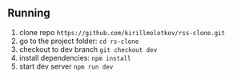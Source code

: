 ## Running

1. clone repo `https://github.com/kirillmolotkov/rss-clone.git`
2. go to the project folder: `cd rs-clone`
3. checkout to dev branch `git checkout dev`
4. install dependencies: `npm install`
5. start dev server `npm run dev`
